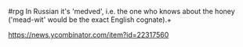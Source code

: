  #rpg
In Russian it's 'medved', i.e. the one who knows about the honey ('mead-wit' would be the exact English cognate).+

https://news.ycombinator.com/item?id=22317560

